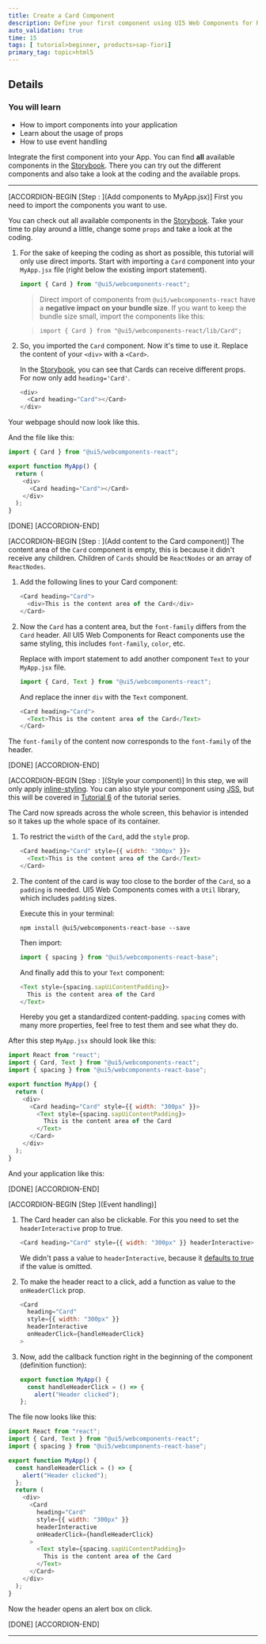 ```yaml
---
title: Create a Card Component
description: Define your first component using UI5 Web Components for React.
auto_validation: true
time: 15
tags: [ tutorial>beginner, products>sap-fiori]
primary_tag: topic>html5
---
```


## Details
### You will learn
-  How to import components into your application
-  Learn about the usage of props
-  How to use event handling


Integrate the first component into your App. You can find **all** available components in the [Storybook](https://sap.github.io/ui5-webcomponents-react/?path=/story/welcome-getting-started--page).
There you can try out the different components and also take a look at the coding and the available props.

---

[ACCORDION-BEGIN [Step : ](Add components to MyApp.jsx)]
First you need to import the components you want to use.

You can check out all available components in the [Storybook](https://sap.github.io/ui5-webcomponents-react/?path=/story/welcome-getting-started--page). Take your time to play around a little, change some `props` and take a look at the coding.

1. For the sake of keeping the coding as short as possible, this tutorial will only use direct imports. Start with importing a `Card` component into your `MyApp.jsx` file (right below the existing import statement).

    ```JavaScript / JSX
    import { Card } from "@ui5/webcomponents-react";
    ```

    > Direct import of components from `@ui5/webcomponents-react` have a **negative impact on your bundle size**. If you want to keep the bundle size small, import the components like this:

    >    `import { Card } from "@ui5/webcomponents-react/lib/Card";`

2. So, you imported the `Card` component. Now it's time to use it. Replace the content of your `<div>` with a `<Card>`.

    In the [Storybook](https://sap.github.io/ui5-webcomponents-react/?path=/story/4-ui5-web-components-card--default-story), you can see that Cards can receive different props. For now only add `heading='Card'`.

    ```JavaScript / JSX
    <div>
      <Card heading="Card"></Card>
    </div>
    ```

Your webpage should now look like this.

And the file like this:

```JavaScript / JSX
import { Card } from "@ui5/webcomponents-react";

export function MyApp() {
  return (
    <div>
      <Card heading="Card"></Card>
    </div>
  );
}
```


[DONE]
[ACCORDION-END]

[ACCORDION-BEGIN [Step : ](Add content to the Card component)]
The content area of the `Card` component is empty, this is because it didn't receive any children. Children of `Cards` should be `ReactNodes` or an array of `ReactNodes`.

1. Add the following lines to your Card component:

    ```JavaScript / JSX
    <Card heading="Card">
      <div>This is the content area of the Card</div>
    </Card>
    ```

2. Now the `Card` has a content area, but the `font-family` differs from the `Card` header. All UI5 Web Components for React components use the same styling, this includes `font-family`, `color`, etc.  

    Replace with import statement to add another component `Text` to your `MyApp.jsx` file.

    ```JavaScript / JSX
    import { Card, Text } from "@ui5/webcomponents-react";
    ```

    And replace the inner `div` with the `Text` component.

    ```JavaScript / JSX
    <Card heading="Card">
      <Text>This is the content area of the Card</Text>
    </Card>
    ```

The `font-family` of the content now corresponds to the `font-family` of the header.

[DONE]
[ACCORDION-END]


[ACCORDION-BEGIN [Step : ](Style your component)]
In this step, we will only apply [inline-styling](https://reactjs.org/docs/dom-elements.html#style). You can also style your component using [JSS](https://cssinjs.org/?v=v10.0.0), but this will be covered in [Tutorial 6](ui5-webcomponents-react-styling) of the tutorial series.

The Card now spreads across the whole screen, this behavior is intended so it takes up the whole space of its container.

1. To restrict the `width` of the `Card`, add the `style` prop.

    ```JavaScript / JSX
    <Card heading="Card" style={{ width: "300px" }}>
      <Text>This is the content area of the Card</Text>
    </Card>
    ```


2. The content of the card is way too close to the border of the `Card`, so a `padding` is needed. UI5 Web Components comes with a `Util` library, which includes `padding` sizes.

    Execute this in your terminal:

    ```Shell
    npm install @ui5/webcomponents-react-base --save
    ```

    Then import:

    ```JavaScript / JSX
    import { spacing } from "@ui5/webcomponents-react-base";
    ```

    And finally add this to your `Text` component:

    ```JavaScript / JSX
    <Text style={spacing.sapUiContentPadding}>
      This is the content area of the Card
    </Text>
    ```
    Hereby you get a standardized content-padding. `spacing` comes with many more properties, feel free to test them and see what they do.

After this step `MyApp.jsx` should look like this:
```JavaScript / JSX
import React from "react";
import { Card, Text } from "@ui5/webcomponents-react";
import { spacing } from "@ui5/webcomponents-react-base";

export function MyApp() {
  return (
    <div>
      <Card heading="Card" style={{ width: "300px" }}>
        <Text style={spacing.sapUiContentPadding}>
          This is the content area of the Card
        </Text>
      </Card>
    </div>
  );
}
```
And your application like this:


[DONE]
[ACCORDION-END]

[ACCORDION-BEGIN [Step ](Event handling)]

1. The Card header can also be clickable. For this you need to set the `headerInteractive` prop to true.

    ```JavaScript / JSX
    <Card heading="Card" style={{ width: "300px" }} headerInteractive>
    ```

    We didn't pass a value to `headerInteractive`, because it [defaults to true](https://reactjs.org/docs/jsx-in-depth.html#props-default-to-true) if the value is omitted.

2.  To make the header react to a click, add a function as value to the `onHeaderClick` prop.

    ```JavaScript / JSX
    <Card
      heading="Card"
      style={{ width: "300px" }}
      headerInteractive
      onHeaderClick={handleHeaderClick}
    >
    ```

3. Now, add the callback function right in the beginning of the component (definition function):
    ```JavaScript / JSX
    export function MyApp() {
      const handleHeaderClick = () => {
        alert("Header clicked");
    };
    ```

The file now looks like this:
```JavaScript / JSX
import React from "react";
import { Card, Text } from "@ui5/webcomponents-react";
import { spacing } from "@ui5/webcomponents-react-base";

export function MyApp() {
  const handleHeaderClick = () => {
    alert("Header clicked");
  };
  return (
    <div>
      <Card
        heading="Card"
        style={{ width: "300px" }}
        headerInteractive
        onHeaderClick={handleHeaderClick}
      >
        <Text style={spacing.sapUiContentPadding}>
          This is the content area of the Card
        </Text>
      </Card>
    </div>
  );
}
```
Now the header opens an alert box on click.

[DONE]
[ACCORDION-END]

---
